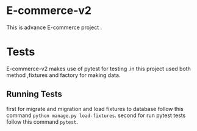 # E-commerce-v2
This is advance E-commerce project .

# Tests
E-commerce-v2 makes use of pytest for testing .in this project used both method ,fixtures and factory for making data.
## Running Tests
first for migrate and migration and load fixtures to database follow this command `python manage.py load-fixtures`.
second for run pytest tests follow this command `pytest`.
